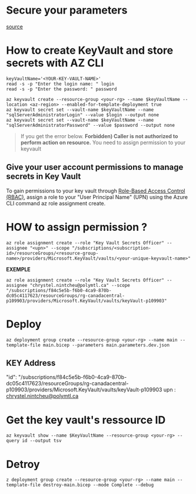 # Secure your parameters
[source](https://learn.microsoft.com/en-us/training/modules/build-reusable-bicep-templates-parameters/6-exercise-create-use-parameter-files?pivots=cli)

# How to create KeyVault and store secrets with AZ CLI

```
keyVaultName='<YOUR-KEY-VAULT-NAME>'
read -s -p "Enter the login name: " login
read -s -p "Enter the password: " password

az keyvault create --resource-group <your-rg> --name $keyVaultName --location <az-region> --enabled-for-template-deployment true
az keyvault secret set --vault-name $keyVaultName --name "sqlServerAdministratorLogin" --value $login --output none
az keyvault secret set --vault-name $keyVaultName --name "sqlServerAdministratorPassword" --value $password --output none

```
> If you get the error below. 
**Forbidden) Caller is not authorized to perform action on resource.**
You need to assign permission to your keyvault

## Give your user account permissions to manage secrets in Key Vault
To gain permissions to your key vault through [Role-Based Access Control (RBAC)](https://learn.microsoft.com/en-us/azure/key-vault/general/rbac-guide?tabs=azure-cli), assign a role to your "User Principal Name" (UPN) using the Azure CLI command az role assignment create.

# HOW to assign permission ?

```
az role assignment create --role "Key Vault Secrets Officer" --assignee "<upn>" --scope "/subscriptions/<subscription-id>/resourceGroups/<resource-group-name>/providers/Microsoft.KeyVault/vaults/<your-unique-keyvault-name>"
```
**EXEMPLE**
```
az role assignment create --role "Key Vault Secrets Officer" --assignee "chrystel.nintcheu@polymtl.ca" --scope "/subscriptions/f84c5e5b-f6b0-4ca9-870b-dc05c4117623/resourceGroups/rg-canadacentral-p109903/providers/Microsoft.KeyVault/vaults/keyVault-p109903"
```

# Deploy

```
az deployment group create --resource-group <your-rg> --name main --template-file main.bicep --parameters main.parameters.dev.json
```

## KEY Address

"id": "/subscriptions/f84c5e5b-f6b0-4ca9-870b-dc05c4117623/resourceGroups/rg-canadacentral-p109903/providers/Microsoft.KeyVault/vaults/keyVault-p109903
upn : chrystel.nintcheu@polymtl.ca

# Get the key vault's ressource ID
```
az keyvault show --name $KeyVaultName --resource-group <your-rg> --query id --output tsv
```


# Detroy
```
z deployment group create --resource-group <your-rg> --name main --template-file destroy-main.bicep --mode Complete --debug
```